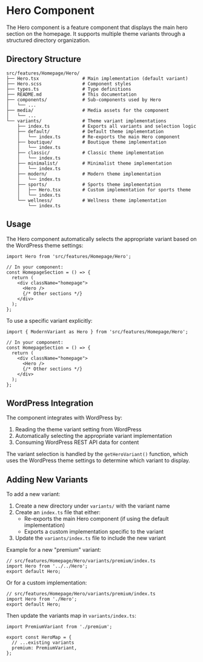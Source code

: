 # Hero Component

The Hero component is a feature component that displays the main hero section on the homepage. It supports multiple theme variants through a structured directory organization.

## Directory Structure

```
src/features/Homepage/Hero/
├── Hero.tsx                # Main implementation (default variant)
├── Hero.scss               # Component styles
├── types.ts                # Type definitions
├── README.md               # This documentation
├── components/             # Sub-components used by Hero
│   └── ...
├── media/                  # Media assets for the component
│   └── ...
└── variants/               # Theme variant implementations
    ├── index.ts            # Exports all variants and selection logic
    ├── default/            # Default theme implementation
    │   └── index.ts        # Re-exports the main Hero component
    ├── boutique/           # Boutique theme implementation
    │   └── index.ts
    ├── classic/            # Classic theme implementation
    │   └── index.ts
    ├── minimalist/         # Minimalist theme implementation
    │   └── index.ts
    ├── modern/             # Modern theme implementation
    │   └── index.ts
    ├── sports/             # Sports theme implementation
    │   ├── Hero.tsx        # Custom implementation for sports theme
    │   └── index.ts
    └── wellness/           # Wellness theme implementation
        └── index.ts
```

## Usage

The Hero component automatically selects the appropriate variant based on the WordPress theme settings:

```tsx
import Hero from 'src/features/Homepage/Hero';

// In your component:
const HomepageSection = () => {
  return (
    <div className="homepage">
      <Hero />
      {/* Other sections */}
    </div>
  );
};
```

To use a specific variant explicitly:

```tsx
import { ModernVariant as Hero } from 'src/features/Homepage/Hero';

// In your component:
const HomepageSection = () => {
  return (
    <div className="homepage">
      <Hero />
      {/* Other sections */}
    </div>
  );
};
```

## WordPress Integration

The component integrates with WordPress by:

1. Reading the theme variant setting from WordPress
2. Automatically selecting the appropriate variant implementation
3. Consuming WordPress REST API data for content

The variant selection is handled by the `getHeroVariant()` function, which uses the WordPress theme settings to determine which variant to display.

## Adding New Variants

To add a new variant:

1. Create a new directory under `variants/` with the variant name
2. Create an `index.ts` file that either:
   - Re-exports the main Hero component (if using the default implementation)
   - Exports a custom implementation specific to the variant
3. Update the `variants/index.ts` file to include the new variant

Example for a new "premium" variant:

```tsx
// src/features/Homepage/Hero/variants/premium/index.ts
import Hero from '../../Hero';
export default Hero;
```

Or for a custom implementation:

```tsx
// src/features/Homepage/Hero/variants/premium/index.ts
import Hero from './Hero';
export default Hero;
```

Then update the variants map in `variants/index.ts`:

```tsx
import PremiumVariant from './premium';

export const HeroMap = {
  // ...existing variants
  premium: PremiumVariant,
};
``` 